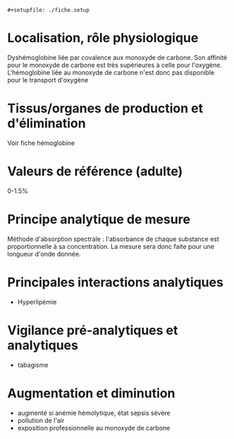 ```{=org}
#+setupfile: ./fiche.setup
```
# Localisation, rôle physiologique

Dyshémoglobine liée par covalence aux monoxyde de carbone. Son affinité
pour le monoxyde de carbone est très supérieures à celle pour l'oxygène.
L'hémoglobine liée au monoxyde de carbone n'est donc pas disponible pour
le transport d'oxygène

# Tissus/organes de production et d\'élimination

Voir fiche hémoglobine

# Valeurs de référence (adulte)

0-1.5%

# Principe analytique de mesure

Méthode d'absorption spectrale : l'absorbance de chaque substance est
proportionnelle à sa concentration. La mesure sera donc faite pour une
longueur d'onde donnée.

# Principales interactions analytiques

-   Hyperlipémie

# Vigilance pré-analytiques et analytiques

-   tabagisme

# Augmentation et diminution

-   augmenté si anémie hémolytique, état sepsis sévère
-   pollution de l'air
-   exposition professionnelle au monoxyde de carbone
